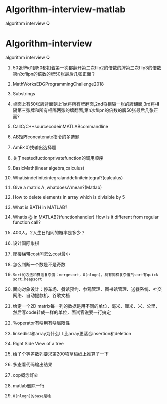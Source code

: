 # Algorithm-interview-matlab
algorithm interview Q
# Algorithm-interview
algorithm interview Q

1. 50张牌id1到50都扣着第一次都翻开第二次flip2的倍数的牌第三次flip3的倍数第n次flipn的倍数的牌50张最后几张正面？
2. MathWorksEDGProgrammingChallenge2018
3. Substrings
4. 桌面上有50张牌背面朝上1st将所有牌翻面,2nd将相隔一张的牌翻面,3rd将相隔第三张牌和所有相隔两张的牌翻面,第n次flipn的倍数的牌50张最后几张正面?
5. CallC/C++sourcecodeinMATLABcommandline
6. AB矩阵concatenate指令的多选题
7. AmB<0)找输出选择题
8. 关于nestedfuctionprivatefunction的调用顺序
9. BasicMath(linear algebra,calculus)

10. Whatisindefiniteintegralanddefiniteintegral?(calculus)
11. Give a matrix A ,whatdoesA'mean?(Matlab)
12. How to delete elements in array which is divisible by 5
13. What is BATH in MATLAB?
14. Whatis @ in MATLAB?(functionhandler) How is it different from regular function call?
15. 400人，2人生日相同的概率是多少？
16. 设计国际象棋
17. 爬楼梯带cost问怎么cost最小
18. 怎么判断一个数是不是奇数
19. `Sort的方法和算法复杂度：mergesort，O(nlogn)，具有同样复杂度的sort有quick sort,heapsort`
20. 面向对象设计：停车场、餐馆预约、参观管理、图书馆管理、送餐系统、社交网络、自动提款机、谷歌文档
21. 给定一个2D matrix每一列的数据是用不同的单位，毫米、厘米、米、公里，然后写code转成一样的单位，面试官说要一行搞定
22. %operator有啥用有啥局限性
23. linkedlist和array为什么LL比array更适合insertion和deletion
24. Right Side View of a tree
25. 给了个等差数列要求第200项草稿纸上推算了一下
26. 多态看代码输出结果
27. oop概念好处
28. matlab删除一行
29. `O(nlogn)的base是啥`
